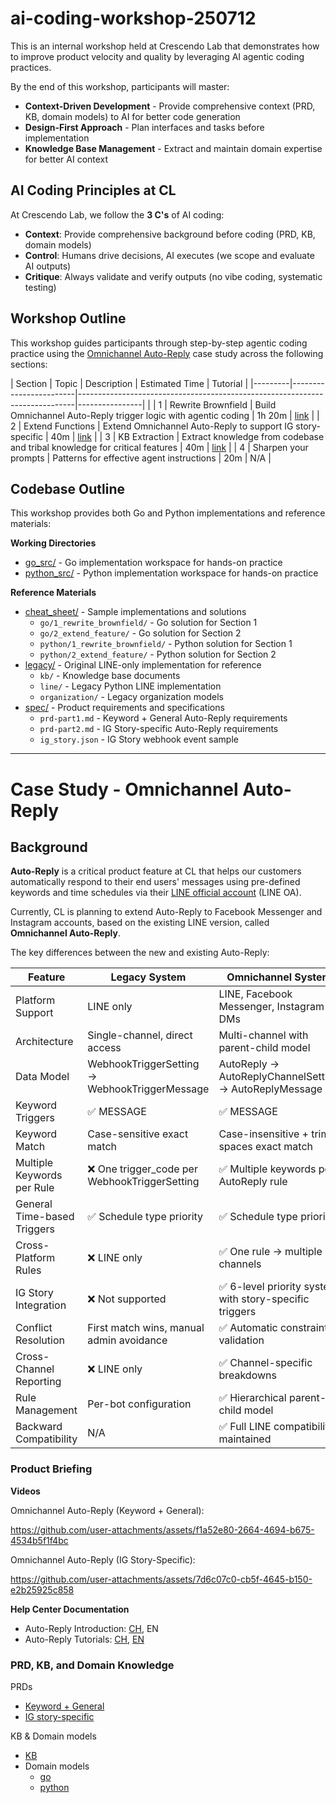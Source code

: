 # ai-coding-workshop-250712

This is an internal workshop held at Crescendo Lab that demonstrates how to improve product velocity and quality by leveraging AI agentic coding practices.

By the end of this workshop, participants will master:

- **Context-Driven Development** - Provide comprehensive context (PRD, KB, domain models) to AI for better code generation
- **Design-First Approach** - Plan interfaces and tasks before implementation
- **Knowledge Base Management** - Extract and maintain domain expertise for better AI context

## AI Coding Principles at CL

At Crescendo Lab, we follow the **3 C's** of AI coding:

- **Context**: Provide comprehensive background before coding (PRD, KB, domain models)
- **Control**: Humans drive decisions, AI executes (we scope and evaluate AI outputs)
- **Critique**: Always validate and verify outputs (no vibe coding, systematic testing)

## Workshop Outline

This workshop guides participants through step-by-step agentic coding practice using the [Omnichannel Auto-Reply](#case-study---omnichannel-auto-reply) case study across the following sections:

| Section | Topic                  | Description                                                                 | Estimated Time | Tutorial |
|---------|------------------------|-----------------------------------------------------------------------------|----------------| |
| 1       | Rewrite Brownfield     | Build Omnichannel Auto-Reply trigger logic with agentic coding              | 1h 20m         | [link](./tutorials/1_rewrite_brownfield.md) |
| 2       | Extend Functions       | Extend Omnichannel Auto-Reply to support IG story-specific                  | 40m            | [link](./tutorials/2_extend_function.md) |
| 3       | KB Extraction          | Extract knowledge from codebase and tribal knowledge for critical features  | 40m            | [link](./tutorials/3_kb_extraction.md) |
| 4       | Sharpen your prompts   | Patterns for effective agent instructions                                   | 20m            | N/A |

## Codebase Outline

This workshop provides both Go and Python implementations and reference materials:

**Working Directories**
- [go_src/](./go_src/) - Go implementation workspace for hands-on practice
- [python_src/](./python_src/) - Python implementation workspace for hands-on practice

**Reference Materials**
- [cheat_sheet/](./cheat_sheet/) - Sample implementations and solutions
  - `go/1_rewrite_brownfield/` - Go solution for Section 1
  - `go/2_extend_feature/` - Go solution for Section 2
  - `python/1_rewrite_brownfield/` - Python solution for Section 1
  - `python/2_extend_feature/` - Python solution for Section 2
- [legacy/](./legacy/) - Original LINE-only implementation for reference
  - `kb/` - Knowledge base documents
  - `line/` - Legacy Python LINE implementation
  - `organization/` - Legacy organization models
- [spec/](./spec/) - Product requirements and specifications
  - `prd-part1.md` - Keyword + General Auto-Reply requirements
  - `prd-part2.md` - IG Story-specific Auto-Reply requirements
  - `ig_story.json` - IG Story webhook event sample

---

# Case Study - Omnichannel Auto-Reply

## Background

**Auto-Reply** is a critical product feature at CL that helps our customers automatically respond to their end users' messages using pre-defined keywords and time schedules via their [LINE official account](https://www.linebiz.com/jp-en/) (LINE OA).

Currently, CL is planning to extend Auto-Reply to Facebook Messenger and Instagram accounts, based on the existing LINE version, called **Omnichannel Auto-Reply**.

The key differences between the new and existing Auto-Reply:

| Feature                      | Legacy System                                 | Omnichannel System                                         |
|------------------------------|-----------------------------------------------|------------------------------------------------------------|
| Platform Support             | LINE only                                     | LINE, Facebook Messenger, Instagram DMs                    |
| Architecture                 | Single-channel, direct access                 | Multi-channel with parent-child model                      |
| Data Model                   | WebhookTriggerSetting → WebhookTriggerMessage | AutoReply → AutoReplyChannelSetting → AutoReplyMessage     |
| Keyword Triggers             | ✅ MESSAGE                                    | ✅ MESSAGE                                                 |
| Keyword Match                | Case-sensitive exact match                    | Case-insensitive + trim spaces exact match                 |
| Multiple Keywords per Rule   | ❌ One trigger_code per WebhookTriggerSetting | ✅ Multiple keywords per AutoReply rule                    |
| General Time-based Triggers  | ✅ Schedule type priority                     | ✅ Schedule type priority                                  |
| Cross-Platform Rules         | ❌ LINE only                                  | ✅ One rule → multiple channels                            |
| IG Story Integration         | ❌ Not supported                              | ✅ 6-level priority system with story-specific triggers    |
| Conflict Resolution          | First match wins, manual admin avoidance      | ✅ Automatic constraint validation                         |
| Cross-Channel Reporting      | ❌ LINE only                                  | ✅ Channel-specific breakdowns                             |
| Rule Management              | Per-bot configuration                         | ✅ Hierarchical parent-child model                         |
| Backward Compatibility       | N/A                                           | ✅ Full LINE compatibility maintained                      |

### Product Briefing

**Videos**

Omnichannel Auto-Reply (Keyword + General):

https://github.com/user-attachments/assets/f1a52e80-2664-4694-b675-4534b5f1f4bc

Omnichannel Auto-Reply (IG Story-Specific):

https://github.com/user-attachments/assets/7d6c07c0-cb5f-4645-b150-e2b25925c858

**Help Center Documentation**

- Auto-Reply Introduction: [CH](https://crescendolab.zendesk.com/hc/zh-tw/articles/48047855114137-%E5%8A%9F%E8%83%BD%E8%AA%AA%E6%98%8E-Omnichannel-%E8%87%AA%E5%8B%95%E5%9B%9E%E6%87%89-%E5%90%AB-FB-IG-LINE), EN
- Auto-Reply Tutorials: [CH](https://crescendolab.zendesk.com/hc/zh-tw/articles/48502467789209-%E8%A8%AD%E5%AE%9A%E6%95%99%E5%AD%B8-Omnichannel-%E8%87%AA%E5%8B%95%E5%9B%9E%E6%87%89), [EN](https://crescendolab.zendesk.com/hc/en-us/articles/39949866982425-Tutorials-NEW-Auto-reply)


### PRD, KB, and Domain Knowledge 

PRDs
- [Keyword + General](./spec/prd-part1.md)
- [IG story-specific](./spec/prd-part2.md)

KB & Domain models
- [KB](./legacy/kb/auto_reply.md)
- Domain models
    - [go](./go_src/internal/domain/)
    - [python](./python_src/internal/domain/)
